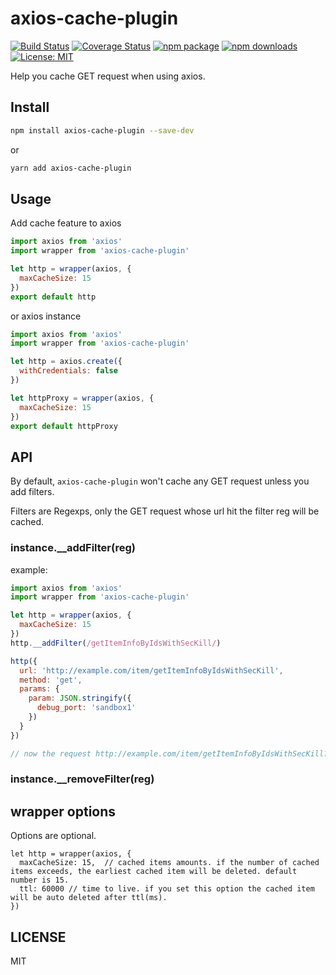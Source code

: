 # axios-cache-plugin

[![Build Status](https://travis-ci.org/jin5354/axios-cache-plugin.svg?branch=master)](https://travis-ci.org/jin5354/axios-cache-plugin)
[![Coverage Status](https://coveralls.io/repos/github/jin5354/axios-cache-plugin/badge.svg?branch=master)](https://coveralls.io/github/jin5354/axios-cache-plugin?branch=master)
[![npm package](https://img.shields.io/npm/v/axios-cache-plugin.svg)](https://www.npmjs.org/package/axios-cache-plugin)
[![npm downloads](https://img.shields.io/npm/dt/axios-cache-plugin.svg)](https://www.npmjs.org/package/axios-cache-plugin)
[![License: MIT](https://img.shields.io/badge/License-MIT-green.svg)](https://opensource.org/licenses/MIT)

Help you cache GET request when using axios.

## Install

```bash
npm install axios-cache-plugin --save-dev
```
or
```bash
yarn add axios-cache-plugin
```

## Usage

Add cache feature to axios

```javascript
import axios from 'axios'
import wrapper from 'axios-cache-plugin'

let http = wrapper(axios, {
  maxCacheSize: 15
})
export default http
```

or axios instance

```javascript
import axios from 'axios'
import wrapper from 'axios-cache-plugin'

let http = axios.create({
  withCredentials: false
})

let httpProxy = wrapper(axios, {
  maxCacheSize: 15
})
export default httpProxy
```

## API

By default, `axios-cache-plugin` won't cache any GET request unless you add filters.

Filters are Regexps, only the GET request whose url hit the filter reg will be cached.

### instance.__addFilter(reg)

example:

```javascript
import axios from 'axios'
import wrapper from 'axios-cache-plugin'

let http = wrapper(axios, {
  maxCacheSize: 15
})
http.__addFilter(/getItemInfoByIdsWithSecKill/)

http({
  url: 'http://example.com/item/getItemInfoByIdsWithSecKill',
  method: 'get',
  params: {
    param: JSON.stringify({
      debug_port: 'sandbox1'
    })
  }
})

// now the request http://example.com/item/getItemInfoByIdsWithSecKill?param=%7B%22debug_port%22:%22sandbox1%22%7D has been cached
```

### instance.__removeFilter(reg)

## wrapper options

Options are optional.

```
let http = wrapper(axios, {
  maxCacheSize: 15,  // cached items amounts. if the number of cached items exceeds, the earliest cached item will be deleted. default number is 15.
  ttl: 60000 // time to live. if you set this option the cached item will be auto deleted after ttl(ms).
})
```

## LICENSE

MIT


